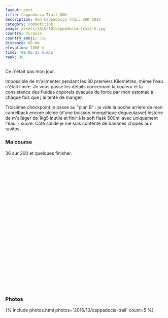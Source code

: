```yaml
---
layout: post
title: Cappadocia Trail 60K
description: Mon Cappadocia Trail 60K 2016
category: compétition
image: assets/2016/10/cappadocia-trail-5.jpg
country: Turquie
country_emoji: 🇹🇷
distance: 60 km
elevation: 1800 m
time: '08:05:33 h:m:s'
rank: 36
---
```


Ce n'était pas mon jour.

Impossible de m'alimenter pendant les 30 premiers Kilomètres, même l'eau c'était
limite. Je vous passe les détails concernant la couleur et la consistance des
fluides coporels évacués de force par mon estomac à chaque fois que j'ai tenté
de manger.

Troisième checkpoint je passe au "plan B" : je vide la poche arrière de mon
camelback encore pleine (d'une boisson énergétique dégueulasse) histoire de
m'alléger de 1kg5 inutile et finir à la soft flask 500ml avec uniquement
l'eau + sucre. Côté solide je me suis contenté de bananes chopés aux ravitos.

### Ma course

36 sur 200 et quelques finisher.

<iframe
  height='405'
  width='100%'
  frameborder='0'
  allowtransparency='true'
  scrolling='no'
  data-src='https://www.strava.com/activities/752344313/embed/9c675b4aba6176ec7d755dc0100308193912e790'
  onload='lzld(this)'>
</iframe>

### Photos

{% include photos.html photos='2016/10/cappadocia-trail' count=5 %}
